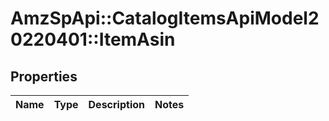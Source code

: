 # AmzSpApi::CatalogItemsApiModel20220401::ItemAsin

## Properties
Name | Type | Description | Notes
------------ | ------------- | ------------- | -------------

